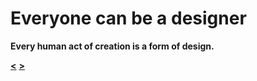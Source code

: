 # Everyone can be a designer

**Every human act of creation is a form of design.**

**[<](https://github.com/vojtechpulec/english-for-designers)** **[>](https://github.com/vojtechpulec/english-for-designers/01-design-manifesto/slides/2.md)**
